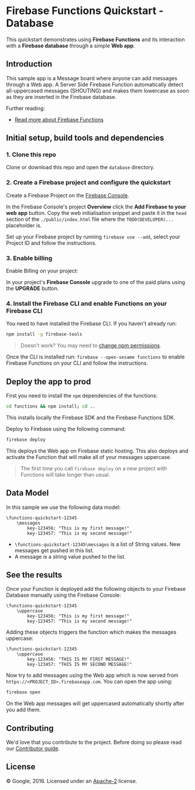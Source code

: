 # Firebase Functions Quickstart - Database

This quickstart demonstrates using **Firebase Functions** and its interaction with a **Firebase database** through a simple **Web app**.


## Introduction

This sample app is a Message board where anyone can add messages through a Web app.
A Server Side Firebase Function automatically detect all-uppercased messages (SHOUTING) and makes them lowercase as soon as they are inserted in the Firebase database.

Further reading:

 - [Read more about Firebase Functions](https://firebase.google.com/preview/functions/)


## Initial setup, build tools and dependencies

### 1. Clone this repo

Clone or download this repo and open the `database` directory.


### 2. Create a Firebase project and configure the quickstart

Create a Firebase Project on the [Firebase Console](https://console.firebase.google.com).

In the Firebase Console's project **Overview** click the **Add Firebase to your web app** button. Copy the web initialisation snippet and paste it in the `head` section of the `./public/index.html` file where the `TODO(DEVELOPER)...` placeholder is.

Set up your Firebase project by running `firebase use --add`, select your Project ID and follow the instructions.


### 3. Enable billing

Enable Billing on your project:

In your project's **Firebase Console** upgrade to one of the paid plans using the **UPGRADE** button.


### 4. Install the Firebase CLI and enable Functions on your Firebase CLI

You need to have installed the Firebase CLI. If you haven't already run:

```bash
npm install -g firebase-tools
```

> Doesn't work? You may need to [change npm permissions](https://docs.npmjs.com/getting-started/fixing-npm-permissions).

Once the CLI is installed run: `firebase --open-sesame functions` to enable Firebase Functions on your CLI and follow the instructions.


## Deploy the app to prod

First you need to install the `npm` dependencies of the functions:

```bash
cd functions && npm install; cd ..
```

This installs locally the Firebase SDK and the Firebase Functions SDK.

Deploy to Firebase using the following command:

```bash
firebase deploy
```

This deploys the Web app on Firebase static hosting.
This also deploys and activate the Function that will make all of your messages uppercase.

> The first time you call `firebase deploy` on a new project with Functions will take longer than usual.


## Data Model

In this sample we use the following data model:

```
\functions-quickstart-12345
    \messages
        key-123456: "This is my first message!"
        key-123457: "This is my second message!"
```

 - `\functions-quickstart-12345\messages` is a list of String values. New messages get pushed in this list.
 - A message is a string value pushed to the list.


## See the results

Once your Function is deployed add the following objects to your Firebase Database manually using the Firebase Console:

```
\functions-quickstart-12345
    \uppercase
        key-123456: "This is my first message!"
        key-123457: "This is my second message!"
```

Adding these objects triggers the function which makes the messages uppercase:

```
\functions-quickstart-12345
    \uppercase
        key-123456: "THIS IS MY FIRST MESSAGE!"
        key-123457: "THIS IS MY SECOND MESSAGE!"
```

Now try to add messages using the Web app which is now served from `https://<PROJECT_ID>.firebaseapp.com`. You can open the app using:

```bash
firebase open
```

On the Web app messages will get uppercased automatically shortly after you add them.


## Contributing

We'd love that you contribute to the project. Before doing so please read our [Contributor guide](../../CONTRIBUTING.md).


## License

© Google, 2016. Licensed under an [Apache-2](../../LICENSE) license.
